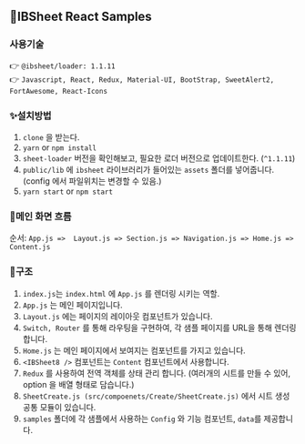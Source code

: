 ## 👋IBSheet React Samples

### 사용기술

👉 `@ibsheet/loader: 1.1.11` <br/>
👉 `Javascript, React, Redux, Material-UI, BootStrap, SweetAlert2, FortAwesome, React-Icons`

### ✨설치방법

1. `clone` 을 받는다.
2. `yarn` or `npm install`
3. `sheet-loader` 버전을 확인해보고, 필요한 로더 버전으로 업데이트한다. (`^1.1.11`)
4. `public/lib` 에 `ibsheet` 라이브러리가 들어있는 `assets` 폴더를 넣어줍니다. (config 에서 파일위치는 변경할 수 있음.)
5. `yarn start` or `npm start`

### :gift_heart:메인 화면 흐름

순서: `App.js =>  Layout.js => Section.js => Navigation.js => Home.js => Content.js` 

### 🚀구조

1. `index.js`는 `index.html` 에 `App.js` 를 렌더링 시키는 역할.
1. `App.js` 는 메인 페이지입니다.
2. `Layout.js` 에는 페이지의 레이아웃 컴포넌트가 있습니다.
3. `Switch, Router` 를 통해 라우팅을 구현하여, 각 샘플 페이지를 URL을 통해 렌더링합니다.
4. `Home.js` 는 메인 페이지에서 보여지는 컴포넌트를 가지고 있습니다.
6. `<IBSheet8 />` 컴포넌트는 `Content` 컴포넌트에서 사용합니다.
7. `Redux` 를 사용하여 전역 객체를 상태 관리 합니다. (여러개의 시트를 만들 수 있어, option 을 배열 형태로 담습니다.)
9. `SheetCreate.js (src/compoenets/Create/SheetCreate.js)` 에서 시트 생성 공통 모듈이 있습니다.
10. `samples` 폴더에 각 샘플에서 사용하는 `Config` 와 기능 컴포넌트, `data`를 제공합니다.
